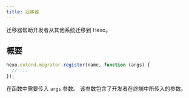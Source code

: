 ```yaml
---
title: 迁移器
---
```


迁移器帮助开发者从其他系统迁移到 Hexo。

## 概要

```js
hexo.extend.migrator.register(name, function (args) {
  // ...
});
```

在函数中需要传入 `args` 参数。 该参数包含了开发者在终端中所传入的参数。
